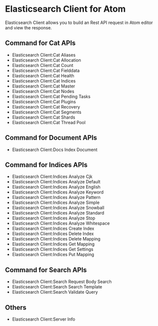 # Elasticsearch Client for Atom

Elasticsearch Client allows you to build an Rest API request in Atom editor and view the response.


## Command for Cat APIs

* Elasticsearch Client:Cat Aliases
* Elasticsearch Client:Cat Allocation
* Elasticsearch Client:Cat Count
* Elasticsearch Client:Cat Fielddata
* Elasticsearch Client:Cat Health
* Elasticsearch Client:Cat Indices
* Elasticsearch Client:Cat Master
* Elasticsearch Client:Cat Nodes
* Elasticsearch Client:Cat Pending Tasks
* Elasticsearch Client:Cat Plugins
* Elasticsearch Client:Cat Recovery
* Elasticsearch Client:Cat Segments
* Elasticsearch Client:Cat Shards
* Elasticsearch Client:Cat Thread Pool

## Command for Document APIs

* Elasticsearch Client:Docs Index Document

## Command for Indices APIs

* Elasticsearch Client:Indices Analyze Cjk
* Elasticsearch Client:Indices Analyze Default
* Elasticsearch Client:Indices Analyze English
* Elasticsearch Client:Indices Analyze Keyword
* Elasticsearch Client:Indices Analyze Pattern
* Elasticsearch Client:Indices Analyze Simple
* Elasticsearch Client:Indices Analyze Snowball
* Elasticsearch Client:Indices Analyze Standard
* Elasticsearch Client:Indices Analyze Stop
* Elasticsearch Client:Indices Analyze Whitespace
* Elasticsearch Client:Indices Create Index
* Elasticsearch Client:Indices Delete Index
* Elasticsearch Client:Indices Delete Mapping
* Elasticsearch Client:Indices Get Mapping
* Elasticsearch Client:Indices Get Settings
* Elasticsearch Client:Indices Put Mapping

## Command for Search APIs

* Elasticsearch Client:Search Request Body Search
* Elasticsearch Client:Search Search Template
* Elasticsearch Client:Search Validate Query

## Others

* Elasticsearch Client:Server Info
